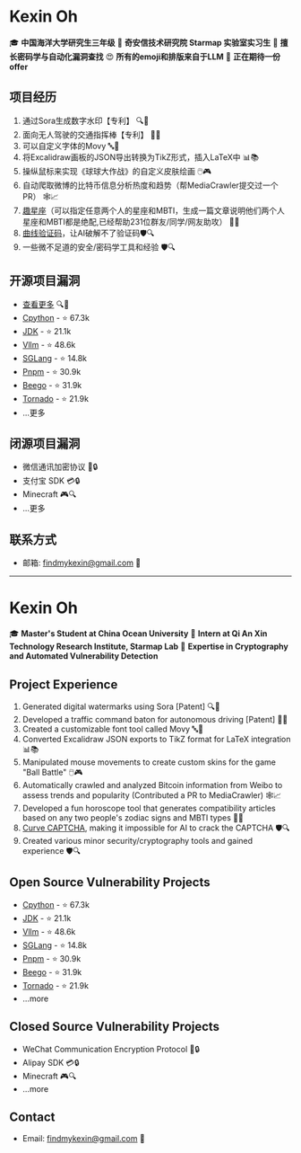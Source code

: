 # Kexin Oh

🎓 **中国海洋大学研究生三年级**
🏢 **奇安信技术研究院 Starmap 实验室实习生**
🔑 **擅长密码学与自动化漏洞查找**
😍 **所有的emoji和排版来自于LLM**
🦒 **正在期待一份offer**

## 项目经历

1. 通过Sora生成数字水印【专利】 🔍🔐
2. 面向无人驾驶的交通指挥棒【专利】 🚗🔧
3. 可以自定义字体的Movy 🔤🎨
4. 将Excalidraw画板的JSON导出转换为TikZ形式，插入LaTeX中 📊📚
5. 操纵鼠标来实现《球球大作战》的自定义皮肤绘画 🖱️🎮
6. 自动爬取微博的比特币信息分析热度和趋势（帮MediaCrawler提交过一个PR） 🕸️📈
7. [趣星座](http://www.funxingzuo.top)（可以指定任意两个人的星座和MBTI，生成一篇文章说明他们两个人星座和MBTI都是绝配,已经帮助231位群友/同学/网友助攻） 🌟🔮
8. [曲线验证码](https://kexinoh.github.io/Curve-Puzzle-CAPTCHA/)，让AI破解不了验证码🛡️🔍
9. 一些微不足道的安全/密码学工具和经验 🛡️🔍

## 开源项目漏洞
- [查看更多](https://github.com/advisories?query=credit%3Akexinoh) 🔍🐛
- [Cpython](https://github.com/python/cpython) - ⭐ 67.3k
- [JDK](https://github.com/openjdk/jdk) - ⭐ 21.1k
- [Vllm](https://github.com/vllm-project/vllm) - ⭐ 48.6k
- [SGLang](https://github.com/sgl-project/sglang) - ⭐ 14.8k
- [Pnpm](https://github.com/pnpm/pnpm) - ⭐ 30.9k
- [Beego](https://github.com/beego/beego) - ⭐ 31.9k
- [Tornado](https://github.com/tornadoweb/tornado) - ⭐ 21.9k
- ...更多

## 闭源项目漏洞
- 微信通讯加密协议 📱🔒
- 支付宝 SDK 💳🔒
- Minecraft 🎮🔍
- ...更多

## 联系方式
- 邮箱: [findmykexin@gmail.com](mailto:findmykexin@gmail.com) 📧

---

# Kexin Oh

🎓 **Master's Student at China Ocean University**
🏢 **Intern at Qi An Xin Technology Research Institute, Starmap Lab**
🔑 **Expertise in Cryptography and Automated Vulnerability Detection**

## Project Experience

1. Generated digital watermarks using Sora [Patent] 🔍🔐
2. Developed a traffic command baton for autonomous driving [Patent] 🚗🔧
3. Created a customizable font tool called Movy 🔤🎨
4. Converted Excalidraw JSON exports to TikZ format for LaTeX integration 📊📚
5. Manipulated mouse movements to create custom skins for the game "Ball Battle" 🖱️🎮
6. Automatically crawled and analyzed Bitcoin information from Weibo to assess trends and popularity (Contributed a PR to MediaCrawler) 🕸️📈
7. Developed a fun horoscope tool that generates compatibility articles based on any two people's zodiac signs and MBTI types 🌟🔮
8. [Curve CAPTCHA](https://kexinoh.github.io/Curve-Puzzle-CAPTCHA/), making it impossible for AI to crack the CAPTCHA 🛡️🔍
9. Created various minor security/cryptography tools and gained experience 🛡️🔍

## Open Source Vulnerability Projects
- [Cpython](https://github.com/python/cpython) - ⭐ 67.3k
- [JDK](https://github.com/openjdk/jdk) - ⭐ 21.1k
- [Vllm](https://github.com/vllm-project/vllm) - ⭐ 48.6k
- [SGLang](https://github.com/sgl-project/sglang) - ⭐ 14.8k
- [Pnpm](https://github.com/pnpm/pnpm) - ⭐ 30.9k
- [Beego](https://github.com/beego/beego) - ⭐ 31.9k
- [Tornado](https://github.com/tornadoweb/tornado) - ⭐ 21.9k
- ...more

## Closed Source Vulnerability Projects
- WeChat Communication Encryption Protocol 📱🔒
- Alipay SDK 💳🔒
- Minecraft 🎮🔍
- ...more

## Contact
- Email: [findmykexin@gmail.com](mailto:findmykexin@gmail.com) 📧
